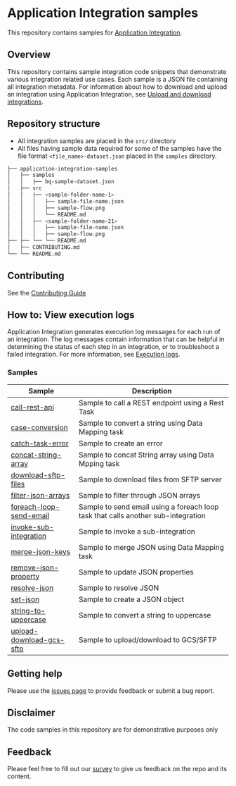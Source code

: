 # Application Integration samples

This repository contains samples for
[Application Integration](https://cloud.google.com/application-integration/docs).

## Overview

This repository contains sample integration code snippets that demonstrate various integration related use cases.
Each sample is a JSON file containing all integration metadata. For information about how to download and upload an integration using Application Integration, see [Upload and download integrations](https://cloud.google.com/application-integration/docs/upload-download).

## Repository structure

*   All integration samples are placed in the `src/` directory
*   All files having sample data required for some of the samples have the
file format `<file_name>-dataset.json` placed in the `samples` directory.

```bash
├── application-integration-samples
│   ├── samples
│   │   ├── bq-sample-dataset.json
│   ├── src
│   │   ├── <sample-folder-name-1>
│   │   │   ├── sample-file-name.json
│   │   │   ├── sample-flow.png
│   │   │   └── README.md
│   │   ├── <sample-folder-name-21>
│   │   │   ├── sample-file-name.json
│   │   │   ├── sample-flow.png
├── ├── └── └── README.md
│   ├── CONTRIBUTING.md
└── └── README.md
```

## Contributing

See the [Contributing Guide](https://github.com/GoogleCloudPlatform/application-integration-samples/blob/main/CONTRIBUTING.md)

## How to: View execution logs

Application Integration generates execution log messages for each run of an
integration. The log messages contain information that can be helpful in
determining the status of each step in an integration, or to troubleshoot a
failed integration. For more information, see
[Execution logs](https://cloud.google.com/application-integration/docs/viewing-logs).

### <a name="samples"></a>Samples

| Sample | Description |
|---|---|
| [call-rest-api](src/call-rest-api) | Sample to call a REST endpoint using a Rest Task |
| [case-conversion](src/case-conversion) | Sample to convert a string using Data Mapping task |
| [catch-task-error](src/catch-task-error) | Sample to create an error |
| [concat-string-array](src/concat-string-array) | Sample to concat String array using Data Mpping task |
| [download-sftp-files](src/download-sftp-files) | Sample to download files from SFTP server |
| [filter-json-arrays](src/filter-json-arrays) | Sample to filter through JSON arrays |
| [foreach-loop-send-email](src/foreach-loop-send-email) | Sample to send email using a foreach loop task that calls another sub-integration |
| [invoke-sub-integration](src/invoke-sub-integration) | Sample to invoke a sub-integration |
| [merge-json-keys](src/merge-json-keys) | Sample to merge JSON using Data Mapping task |
| [remove-json-property](src/remove-json-property) | Sample to update JSON properties |
| [resolve-json](src/resolve-json) | Sample to resolve JSON  |
| [set-json](src/set-json) | Sample to create a JSON object |
| [string-to-uppercase](src/string-to-uppercase) | Sample to convert a string to uppercase |
| [upload-download-gcs-sftp](src/upload-download-gcs-sftp) | Sample to upload/download to GCS/SFTP |                    |

## Getting help

Please use the [issues page](https://github.com/GoogleCloudPlatform/application-integration-samples/issues) to provide feedback or submit a bug report.

## Disclaimer

The code samples in this repository are for demonstrative purposes only

## Feedback

Please feel free to fill out our [survey](https://forms.gle/qJzdCFNW7fZr33Z17) to give us feedback on the repo and its content.